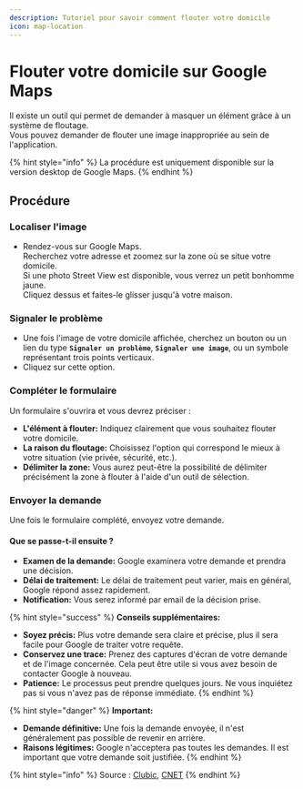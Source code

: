 ```yaml
---
description: Tutoriel pour savoir comment flouter votre domicile
icon: map-location
---
```


# Flouter votre domicile sur Google Maps

Il existe un outil qui permet de demander à masquer un élément grâce à un système de floutage.\
Vous pouvez demander de flouter une image inappropriée au sein de l'application.

{% hint style="info" %}
La procédure est uniquement disponible sur la version desktop de Google Maps.
{% endhint %}

## Procédure&#x20;

### **Localiser l'image**

* Rendez-vous sur Google Maps.\
  Recherchez votre adresse et zoomez sur la zone où se situe votre domicile.\
  Si une photo Street View est disponible, vous verrez un petit bonhomme jaune. \
  Cliquez dessus et faites-le glisser jusqu'à votre maison.

### **Signaler le problème**

* Une fois l'image de votre domicile affichée, cherchez un bouton ou un lien du type **`Signaler un problème`**, **`Signaler une image`**, ou un symbole représentant trois points verticaux.
* Cliquez sur cette option.

### **Compléter le formulaire**

Un formulaire s'ouvrira et vous devrez préciser :

* **L'élément à flouter:** Indiquez clairement que vous souhaitez flouter votre domicile.
* **La raison du floutage:** Choisissez l'option qui correspond le mieux à votre situation (vie privée, sécurité, etc.).
* **Délimiter la zone:** Vous aurez peut-être la possibilité de délimiter précisément la zone à flouter à l'aide d'un outil de sélection.

### **Envoyer la demande**

Une fois le formulaire complété, envoyez votre demande.

#### **Que se passe-t-il ensuite ?**

* **Examen de la demande:** Google examinera votre demande et prendra une décision.
* **Délai de traitement:** Le délai de traitement peut varier, mais en général, Google répond assez rapidement.
* **Notification:** Vous serez informé par email de la décision prise.

{% hint style="success" %}
**Conseils supplémentaires:**

* **Soyez précis:** Plus votre demande sera claire et précise, plus il sera facile pour Google de traiter votre requête.
* **Conservez une trace:** Prenez des captures d'écran de votre demande et de l'image concernée. Cela peut être utile si vous avez besoin de contacter Google à nouveau.
* **Patience:** Le processus peut prendre quelques jours. Ne vous inquiétez pas si vous n'avez pas de réponse immédiate.
{% endhint %}

{% hint style="danger" %}
**Important:**

* **Demande définitive:** Une fois la demande envoyée, il n'est généralement pas possible de revenir en arrière.
* **Raisons légitimes:** Google n'acceptera pas toutes les demandes. Il est important que votre demande soit justifiée.
{% endhint %}

{% hint style="info" %}
Source : [Clubic](https://www.clubic.com/pro/entreprises/google/actualite-453813-pourquoi-et-comment-flouter-votre-maison-sur-google-maps.html), [CNET](https://www.cnet.com/tech/services-and-software/stay-anonymous-how-to-blur-out-your-house-on-google-maps/)
{% endhint %}
